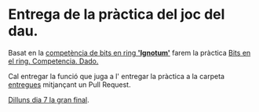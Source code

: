 # Entrega de la pràctica del joc del dau.

Basat en la [competència de bits en ring **'Ignotum'**](http://bitsenelring.blogspot.com.es/2013/08/nueva-competencia-ignotum.html) farem la pràctica [Bits en el ring. Competencia. Dado.](https://uf.ctrl-alt-d.net/material/mostra/457/bits-en-el-ring-contienda-dado)

Cal entregar la funció que juga a l' entregar la pràctica a la carpeta [entregues](./entregues) mitjançant un Pull Request.

[Dilluns dia 7 la gran final](https://challonge.com/basededades).
